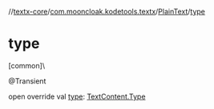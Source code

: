 //[textx-core](../../../index.md)/[com.mooncloak.kodetools.textx](../index.md)/[PlainText](index.md)/[type](type.md)

# type

[common]\

@Transient

open override val [type](type.md): [TextContent.Type](../-text-content/-type/index.md)
